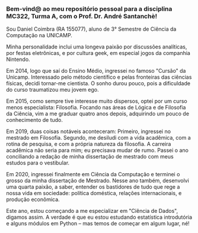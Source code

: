 ### Bem-vind@ ao meu repositório pessoal para a disciplina MC322, Turma A, com o Prof. Dr. André Santanchè!

Sou Daniel Coimbra (RA 155077), aluno de 3° Semestre de Ciência da Computação na UNICAMP.

Minha personalidade inclui uma longeva paixão por discussões analíticas, por festas eletrônicas, e por cultura geek, em especial jogos da companhia Nintendo.

Em 2014, logo que saí do Ensino Médio, ingressei no famoso "Cursão" da Unicamp. Interessado pelo método científico e pelas fronteiras das ciências físicas, decidi tornar-me cientista. O sonho durou pouco, pois a dificuldade do curso traumatizou meu jovem ego.

Em 2015, como sempre tive interesse muito dispersos, optei por um curso menos especialista: Filosofia. Focando nas áreas de Lógica e de Filosofia da Ciência, vim a me graduar quatro anos depois, adquirindo um pouco de conhecimento de tudo.

Em 2019, duas coisas notáveis aconteceram: Primeiro, ingressei no mestrado em Filosofia. Segundo, me desiludi com a vida acadêmica, com a rotina de pesquisa, e com a própria natureza da filosofia. A carreira acadêmica não seria para mim; eu precisava mudar de rumo. Passei o ano conciliando a redação de minha dissertação de mestrado com meus estudos para o vestibular.

Em 2020, ingressei finalmente em Ciência da Computação e terminei o grosso da minha dissertação de Mestrado. Nesse ano também, desenvolvi uma quarta paixão, a saber, entender os bastidores de tudo que rege a nossa vida em sociedade: política doméstica, relações internacionais, e produção econômica.

Este ano, estou começando a me especializar em "Ciência de Dados", digamos assim. A verdade é que eu estou estudando estatística introdutória e alguns módulos em Python – mas temos de começar em algum lugar, né!
